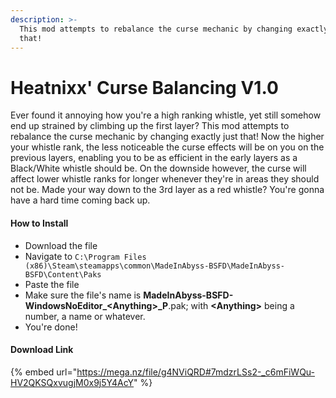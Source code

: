 ```yaml
---
description: >-
  This mod attempts to rebalance the curse mechanic by changing exactly just
  that!
---
```


# Heatnixx' Curse Balancing V1.0

Ever found it annoying how you're a high ranking whistle, yet still somehow end up strained by climbing up the first layer? This mod attempts to rebalance the curse mechanic by changing exactly just that! Now the higher your whistle rank, the less noticeable the curse effects will be on you on the previous layers, enabling you to be as efficient in the early layers as a Black/White whistle should be. On the downside however, the curse will affect lower whistle ranks for longer whenever they're in areas they should not be. Made your way down to the 3rd layer as a red whistle? You're gonna have a hard time coming back up.

#### How to Install

* Download the file
* Navigate to `C:\Program Files (x86)\Steam\steamapps\common\MadeInAbyss-BSFD\MadeInAbyss-BSFD\Content\Paks`
* Paste the file
* Make sure the file's name is **MadeInAbyss-BSFD-WindowsNoEditor\_\<Anything>\_P**.pak; with **\<Anything>** being a number, a name or whatever.
* You're done!

#### Download Link

{% embed url="https://mega.nz/file/g4NViQRD#7mdzrLSs2-_c6mFiWQu-HV2QKSQxvugjM0x9j5Y4AcY" %}
